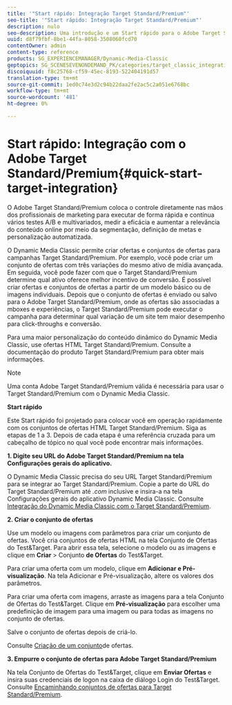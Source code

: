 ```yaml
---
title: '"Start rápido: Integração Target Standard/Premium"'
seo-title: '"Start rápido: Integração Target Standard/Premium"'
description: nulo
seo-description: Uma introdução e um Start rápido para o Adobe Target Standard/Premium para ajudá-lo a começar a trabalhar rapidamente com as técnicas de integração Target Standard/Premium.
uuid: d8f79fbf-8be1-44fa-8058-3508060fcd70
contentOwner: admin
content-type: reference
products: SG_EXPERIENCEMANAGER/Dynamic-Media-Classic
geptopics: SG_SCENESEVENONDEMAND_PK/categories/target_classic_integration
discoiquuid: f8c25768-cf59-45ec-8193-522404191d57
translation-type: tm+mt
source-git-commit: 1ed0c74e3d2c94b22daa2fe2ac5c2a051e6768bc
workflow-type: tm+mt
source-wordcount: '481'
ht-degree: 0%

---
```



# Start rápido: Integração com o Adobe Target Standard/Premium{#quick-start-target-integration}

O Adobe Target Standard/Premium coloca o controle diretamente nas mãos dos profissionais de marketing para executar de forma rápida e contínua vários testes A/B e multivariados, medir a eficácia e aumentar a relevância do conteúdo online por meio da segmentação, definição de metas e personalização automatizada.

O Dynamic Media Classic permite criar ofertas e conjuntos de ofertas para campanhas Target Standard/Premium. Por exemplo, você pode criar um conjunto de ofertas com três variações do mesmo ativo de mídia avançada. Em seguida, você pode fazer com que o Target Standard/Premium determine qual ativo oferece melhor incentivo de conversão. É possível criar ofertas e conjuntos de ofertas a partir de um modelo básico ou de imagens individuais. Depois que o conjunto de ofertas é enviado ou salvo para o Adobe Target Standard/Premium, onde as ofertas são associadas a mboxes e experiências, o Target Standard/Premium pode executar o campanha para determinar qual variação de um site tem maior desempenho para click-throughs e conversão.

Para uma maior personalização do conteúdo dinâmico do Dynamic Media Classic, use ofertas HTML Target Standard/Premium. Consulte a documentação do produto Target Standard/Premium para obter mais informações.

>[!NOTE]
>
>Uma conta Adobe Target Standard/Premium válida é necessária para usar o Target Standard/Premium com o Dynamic Media Classic.

**Start rápido**

Este Start rápido foi projetado para colocar você em operação rapidamente com os conjuntos de ofertas HTML Target Standard/Premium. Siga as etapas de 1 a 3. Depois de cada etapa é uma referência cruzada para um cabeçalho de tópico no qual você pode encontrar mais informações.

**1. Digite seu URL do Adobe Target Standard/Premium na tela Configurações gerais do aplicativo.**

O Dynamic Media Classic precisa do seu URL Target Standard/Premium para se integrar ao Target Standard/Premium. Copie a parte do URL do Target Standard/Premium até *.com* inclusive e insira-a na tela Configurações gerais do aplicativo Dynamic Media Classic. Consulte [Integração do Dynamic Media Classic com o Target Standard/Premium](integrating-dmc-with-target.md#integrating-dmc-with-target).

**2. Criar o conjunto de ofertas**

Use um modelo ou imagens com parâmetros para criar um conjunto de ofertas. Você cria conjuntos de ofertas HTML na tela Conjunto de Ofertas do Test&amp;Target. Para abrir essa tela, selecione o modelo ou as imagens e clique em **Criar** > Conjunto **de Ofertas** do Test&amp;Target.

Para criar uma oferta com um modelo, clique em **Adicionar e Pré-visualização**. Na tela Adicionar e Pré-visualização, altere os valores dos parâmetros.

Para criar uma oferta com imagens, arraste as imagens para a tela Conjunto de Ofertas do Test&amp;Target. Clique em **Pré-visualização** para escolher uma predefinição de imagem para uma imagem ou para todas as imagens no conjunto de ofertas.

Salve o conjunto de ofertas depois de criá-lo.

Consulte [Criação de um conjunto](creating-offer-set.md#creating_an_offer_set)de ofertas.

**3. Empurre o conjunto de ofertas para Adobe Target Standard/Premium**

Na tela Conjunto de Ofertas do Test&amp;Target, clique em **Enviar Ofertas** e insira suas credenciais de logon na caixa de diálogo Login do Test&amp;Target. Consulte [Encaminhando conjuntos de ofertas para Target Standard/Premium](pushing-offer-sets-target.md#pushing_offer_sets_to_target).
